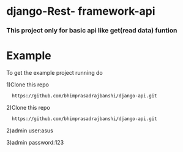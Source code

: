 # django-Rest- framework-api
<h3>This project only for basic api like get(read data) funtion</h3>

# Example
<p>To get the example project running do</p>
<p>1)Clone this repo </p> 

```bash
  https://github.com/bhimprasadrajbanshi/django-api.git
```

</p> 2)Clone this repo</p> 

```bash
  https://github.com/bhimprasadrajbanshi/django-api.git
```

<p>2)admin user:asus</p>
<p>3)admin password:123</p>


